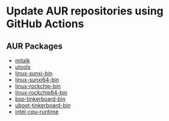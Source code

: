 Update AUR repositories using GitHub Actions
============================================

## AUR Packages

* [mitalk](https://aur.archlinux.org/pkgbase/mitalk)
* [utools](https://aur.archlinux.org/pkgbase/utools)
* [linux-sunxi-bin](https://aur.archlinux.org/pkgbase/linux-sunxi-bin)
* [linux-sunxi64-bin](https://aur.archlinux.org/pkgbase/linux-sunxi64-bin)
* [linux-rockchip-bin](https://aur.archlinux.org/pkgbase/linux-rockchip-bin)
* [linux-rockchip64-bin](https://aur.archlinux.org/pkgbase/linux-rockchip64-bin)
* [bsp-tinkerboard-bin](https://aur.archlinux.org/pkgbase/bsp-tinkerboard-bin)
* [uboot-tinkerboard-bin](https://aur.archlinux.org/pkgbase/uboot-tinkerboard-bin)
* [intel-cpu-runtime](https://aur.archlinux.org/pkgbase/intel-cpu-runtime)
